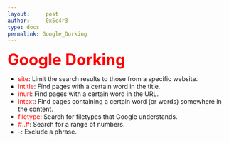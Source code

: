 ```yaml
---
layout:     post
author:     0x5c4r3
type: docs
permalink: Google_Dorking
---
```



<span style="font-size: 35px; color:red"><b>Google Dorking</b></span>
&nbsp;
- <span style="color:red">site</span>:  Limit the search results to those from a specific website.
- <span style="color:red">intitle</span>:  Find pages with a certain word in the title.
- <span style="color:red">inurl</span>:  Find pages with a certain word in the URL.
- <span style="color:red">intext</span>:  Find pages containing a certain word (or words) somewhere in the content.
- <span style="color:red">filetype</span>:  Search for filetypes that Google understands.
- <span style="color:red">#..#</span>:  Search for a range of numbers.
- <span style="color:red">-</span>:  Exclude a phrase.
